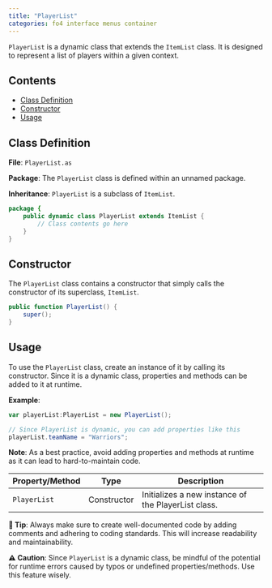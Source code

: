 ```yaml
---
title: "PlayerList"
categories: fo4 interface menus container
---
```


`PlayerList` is a dynamic class that extends the `ItemList` class. It is designed to represent a list of players within a given context.

## Contents

- [Class Definition](#class-definition)
- [Constructor](#constructor)
- [Usage](#usage)

## Class Definition

**File**: `PlayerList.as`

**Package**: The `PlayerList` class is defined within an unnamed package.

**Inheritance**: `PlayerList` is a subclass of `ItemList`.

```actionscript
package {
    public dynamic class PlayerList extends ItemList {
        // Class contents go here
    }
}
```

## Constructor

The `PlayerList` class contains a constructor that simply calls the constructor of its superclass, `ItemList`.

```actionscript
public function PlayerList() {
    super();
}
```

## Usage

To use the `PlayerList` class, create an instance of it by calling its constructor. Since it is a dynamic class, properties and methods can be added to it at runtime.

**Example**:

```actionscript
var playerList:PlayerList = new PlayerList();

// Since PlayerList is dynamic, you can add properties like this
playerList.teamName = "Warriors";
```

**Note**: As a best practice, avoid adding properties and methods at runtime as it can lead to hard-to-maintain code.

| **Property/Method** | **Type** | **Description**                 |
|---------------------|----------|---------------------------------|
| `PlayerList`        | Constructor | Initializes a new instance of the PlayerList class. |

**🚀 Tip**: Always make sure to create well-documented code by adding comments and adhering to coding standards. This will increase readability and maintainability.

**⚠️ Caution**: Since `PlayerList` is a dynamic class, be mindful of the potential for runtime errors caused by typos or undefined properties/methods. Use this feature wisely.
